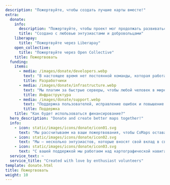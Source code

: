 ```yaml
---
description: "Пожертвуйте, чтобы создать лучшие карты вместе!"
extra:
  donate:
    info:
      description: "Пожертвуйте, чтобы проект мог продолжать развиваться"
      title: "Создано с любовью энтузиастами и добровольцами"
    liberapay:
      title: "Пожертвуйте через Liberapay"
    open_collective:
      title: "Пожертвуйте через Open Collective"
    title: Пожертвовать
  funding:
    items:
      - media: /images/donate/developers.webp
        text: "В настоящее время нет постоянной команды, которая работала бы над разработкой новых функций и улучшением сервиса. Для постоянного продвижения продукта вперёд нужна основная команда."
        title: Разработчики
      - media: /images/donate/infrastructure.webp
        text: "Мы платим за быстрые серверы, чтобы любой человек в мире мог загружать бесплатные обновления данных карт без задержек. Передача данных карт составляет сотни терабайт в месяц, и эта сумма растёт."
        title: Инфраструктура
      - media: /images/donate/support.webp
        text: "Поддержка пользователей, исправление ошибок и повышение стабильности приложения являются нашими главными приоритетами. Список запросов и отчётов об ошибках растёт с каждым днём, и в App Store, Google Play и по электронной почте службы поддержки есть много запросов на поддержку, на которые нужно ответить."
        title: Поддержка
    title: "Как будет использоваться финансирование?"
  hero_description: "Donate and create better maps together!"
  info:
    - icon: static/images/icons/donate/icon01.svg
      text: "Мы рассчитываем на ваши пожертвования, чтобы CoMaps оставался открытым и бесплатным"
    - icon: static/images/icons/donate/icon02.svg
      text: "Мы — несколько энтузиастов, которые вносят свой вклад в свободное время. Мы любим то, что мы делаем, и мы любим наших пользователей"
    - icon: static/images/icons/donate/icon03.svg
      text: "С вашей поддержкой мы работаем над картографической навигацией, ориентированной на конфиденциальность, которая является предпочтительным выбором на рынке"
  service_text: ~
  service_title: "Created with love by enthusiast volunteers"
template: donate.html
title: Пожертвовать
weight: 10
---
```

